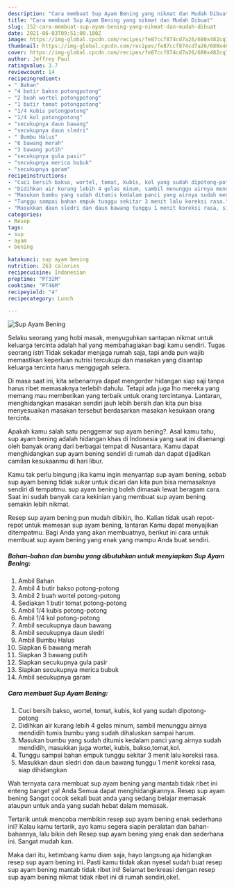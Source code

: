 ```yaml
---
description: "Cara membuat Sup Ayam Bening yang nikmat dan Mudah Dibuat"
title: "Cara membuat Sup Ayam Bening yang nikmat dan Mudah Dibuat"
slug: 152-cara-membuat-sup-ayam-bening-yang-nikmat-dan-mudah-dibuat
date: 2021-06-03T09:51:00.100Z
image: https://img-global.cpcdn.com/recipes/fe87ccf874cd7a26/680x482cq70/sup-ayam-bening-foto-resep-utama.jpg
thumbnail: https://img-global.cpcdn.com/recipes/fe87ccf874cd7a26/680x482cq70/sup-ayam-bening-foto-resep-utama.jpg
cover: https://img-global.cpcdn.com/recipes/fe87ccf874cd7a26/680x482cq70/sup-ayam-bening-foto-resep-utama.jpg
author: Jeffrey Paul
ratingvalue: 3.7
reviewcount: 14
recipeingredient:
- " Bahan"
- "4 butir bakso potongpotong"
- "2 buah wortel potongpotong"
- "1 butir tomat potongpotong"
- "1/4 kubis potongpotong"
- "1/4 kol potongpotong"
- "secukupnya daun bawang"
- "secukupnya daun sledri"
- " Bumbu Halus"
- "6 bawang merah"
- "3 bawang putih"
- "secukupnya gula pasir"
- "secukupnya merica bubuk"
- "secukupnya garam"
recipeinstructions:
- "Cuci bersih bakso, wortel, tomat, kubis, kol yang sudah dipotong-potong"
- "Didihkan air kurang lebih 4 gelas minum, sambil menunggu airnya mendidih tumis bumbu yang sudah dihaluskan sampai harum."
- "Masukan bumbu yang sudah ditumis kedalam panci yang airnya sudah mendidih, masukkan juga wortel, kubis, bakso,tomat,kol."
- "Tunggu sampai bahan empuk tunggu sekitar 3 menit lalu koreksi rasa."
- "Masukkan daun sledri dan daun bawang tunggu 1 menit koreksi rasa, siap dihidangkan"
categories:
- Resep
tags:
- sup
- ayam
- bening

katakunci: sup ayam bening 
nutrition: 263 calories
recipecuisine: Indonesian
preptime: "PT32M"
cooktime: "PT46M"
recipeyield: "4"
recipecategory: Lunch

---
```



![Sup Ayam Bening](https://img-global.cpcdn.com/recipes/fe87ccf874cd7a26/680x482cq70/sup-ayam-bening-foto-resep-utama.jpg)

Selaku seorang yang hobi masak, menyuguhkan santapan nikmat untuk keluarga tercinta adalah hal yang membahagiakan bagi kamu sendiri. Tugas seorang istri Tidak sekadar menjaga rumah saja, tapi anda pun wajib memastikan keperluan nutrisi tercukupi dan masakan yang disantap keluarga tercinta harus menggugah selera.

Di masa  saat ini, kita sebenarnya dapat mengorder hidangan siap saji tanpa harus ribet memasaknya terlebih dahulu. Tetapi ada juga lho mereka yang memang mau memberikan yang terbaik untuk orang tercintanya. Lantaran, menghidangkan masakan sendiri jauh lebih bersih dan kita pun bisa menyesuaikan masakan tersebut berdasarkan masakan kesukaan orang tercinta. 



Apakah kamu salah satu penggemar sup ayam bening?. Asal kamu tahu, sup ayam bening adalah hidangan khas di Indonesia yang saat ini disenangi oleh banyak orang dari berbagai tempat di Nusantara. Kamu dapat menghidangkan sup ayam bening sendiri di rumah dan dapat dijadikan camilan kesukaanmu di hari libur.

Kamu tak perlu bingung jika kamu ingin menyantap sup ayam bening, sebab sup ayam bening tidak sukar untuk dicari dan kita pun bisa memasaknya sendiri di tempatmu. sup ayam bening boleh dimasak lewat beragam cara. Saat ini sudah banyak cara kekinian yang membuat sup ayam bening semakin lebih nikmat.

Resep sup ayam bening pun mudah dibikin, lho. Kalian tidak usah repot-repot untuk memesan sup ayam bening, lantaran Kamu dapat menyajikan ditempatmu. Bagi Anda yang akan membuatnya, berikut ini cara untuk membuat sup ayam bening yang enak yang mampu Anda buat sendiri.

<!--inarticleads1-->

##### Bahan-bahan dan bumbu yang dibutuhkan untuk menyiapkan Sup Ayam Bening:

1. Ambil  Bahan
1. Ambil 4 butir bakso potong-potong
1. Ambil 2 buah wortel potong-potong
1. Sediakan 1 butir tomat potong-potong
1. Ambil 1/4 kubis potong-potong
1. Ambil 1/4 kol potong-potong
1. Ambil secukupnya daun bawang
1. Ambil secukupnya daun sledri
1. Ambil  Bumbu Halus
1. Siapkan 6 bawang merah
1. Siapkan 3 bawang putih
1. Siapkan secukupnya gula pasir
1. Siapkan secukupnya merica bubuk
1. Ambil secukupnya garam




<!--inarticleads2-->

##### Cara membuat Sup Ayam Bening:

1. Cuci bersih bakso, wortel, tomat, kubis, kol yang sudah dipotong-potong
1. Didihkan air kurang lebih 4 gelas minum, sambil menunggu airnya mendidih tumis bumbu yang sudah dihaluskan sampai harum.
1. Masukan bumbu yang sudah ditumis kedalam panci yang airnya sudah mendidih, masukkan juga wortel, kubis, bakso,tomat,kol.
1. Tunggu sampai bahan empuk tunggu sekitar 3 menit lalu koreksi rasa.
1. Masukkan daun sledri dan daun bawang tunggu 1 menit koreksi rasa, siap dihidangkan




Wah ternyata cara membuat sup ayam bening yang mantab tidak ribet ini enteng banget ya! Anda Semua dapat menghidangkannya. Resep sup ayam bening Sangat cocok sekali buat anda yang sedang belajar memasak ataupun untuk anda yang sudah hebat dalam memasak.

Tertarik untuk mencoba membikin resep sup ayam bening enak sederhana ini? Kalau kamu tertarik, ayo kamu segera siapin peralatan dan bahan-bahannya, lalu bikin deh Resep sup ayam bening yang enak dan sederhana ini. Sangat mudah kan. 

Maka dari itu, ketimbang kamu diam saja, hayo langsung aja hidangkan resep sup ayam bening ini. Pasti kamu tiidak akan nyesel sudah buat resep sup ayam bening mantab tidak ribet ini! Selamat berkreasi dengan resep sup ayam bening nikmat tidak ribet ini di rumah sendiri,oke!.

